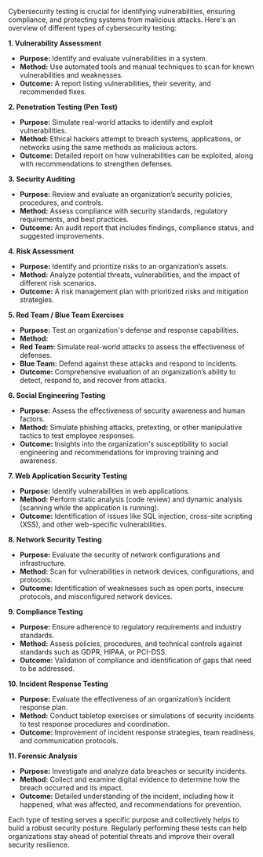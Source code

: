 Cybersecurity testing is crucial for identifying vulnerabilities, ensuring compliance, and protecting systems from malicious attacks. Here's an overview of different types of cybersecurity testing:

<b> 1. Vulnerability Assessment </b>
* **Purpose:** Identify and evaluate vulnerabilities in a system.
* **Method:** Use automated tools and manual techniques to scan for known vulnerabilities and weaknesses.
* **Outcome:** A report listing vulnerabilities, their severity, and recommended fixes.

<b> 2. Penetration Testing (Pen Test) </b>
* **Purpose:** Simulate real-world attacks to identify and exploit vulnerabilities.
* **Method:** Ethical hackers attempt to breach systems, applications, or networks using the same methods as malicious actors.
* **Outcome:** Detailed report on how vulnerabilities can be exploited, along with recommendations to strengthen defenses.

<b> 3. Security Auditing </b>
* **Purpose:** Review and evaluate an organization’s security policies, procedures, and controls.
* **Method:** Assess compliance with security standards, regulatory requirements, and best practices.
* **Outcome:** An audit report that includes findings, compliance status, and suggested improvements.

<b> 4. Risk Assessment </b>
* **Purpose:** Identify and prioritize risks to an organization’s assets.
* **Method:** Analyze potential threats, vulnerabilities, and the impact of different risk scenarios.
* **Outcome:** A risk management plan with prioritized risks and mitigation strategies.

<b> 5. Red Team / Blue Team Exercises </b>
* **Purpose:** Test an organization's defense and response capabilities.
* **Method:**
* **Red Team:** Simulate real-world attacks to assess the effectiveness of defenses.
* **Blue Team:** Defend against these attacks and respond to incidents.
* **Outcome:** Comprehensive evaluation of an organization’s ability to detect, respond to, and recover from attacks.

<b> 6. Social Engineering Testing </b>
* **Purpose:** Assess the effectiveness of security awareness and human factors.
* **Method:** Simulate phishing attacks, pretexting, or other manipulative tactics to test employee responses.
* **Outcome:** Insights into the organization's susceptibility to social engineering and recommendations for improving training and awareness.

<b> 7. Web Application Security Testing </b>
* **Purpose:** Identify vulnerabilities in web applications.
* **Method:** Perform static analysis (code review) and dynamic analysis (scanning while the application is running).
* **Outcome:** Identification of issues like SQL injection, cross-site scripting (XSS), and other web-specific vulnerabilities.

<b> 8. Network Security Testing </b>
* **Purpose:** Evaluate the security of network configurations and infrastructure.
* **Method:** Scan for vulnerabilities in network devices, configurations, and protocols.
* **Outcome:** Identification of weaknesses such as open ports, insecure protocols, and misconfigured network devices.

<b> 9. Compliance Testing </b>
* **Purpose:** Ensure adherence to regulatory requirements and industry standards.
* **Method:** Assess policies, procedures, and technical controls against standards such as GDPR, HIPAA, or PCI-DSS.
* **Outcome:** Validation of compliance and identification of gaps that need to be addressed.

<b> 10. Incident Response Testing </b>
* **Purpose:** Evaluate the effectiveness of an organization’s incident response plan.
* **Method:** Conduct tabletop exercises or simulations of security incidents to test response procedures and coordination.
* **Outcome:** Improvement of incident response strategies, team readiness, and communication protocols.

<b> 11. Forensic Analysis </b>
* **Purpose:** Investigate and analyze data breaches or security incidents.
* **Method:** Collect and examine digital evidence to determine how the breach occurred and its impact.
* **Outcome:** Detailed understanding of the incident, including how it happened, what was affected, and recommendations for prevention.

Each type of testing serves a specific purpose and collectively helps to build a robust security posture. Regularly performing these tests can help organizations stay ahead of potential threats and improve their overall security resilience.
